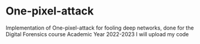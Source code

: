# One-pixel-attack
Implementation of One-pixel-attack for fooling deep networks, done for the Digital Forensics course Academic Year 2022-2023
I will upload my code
